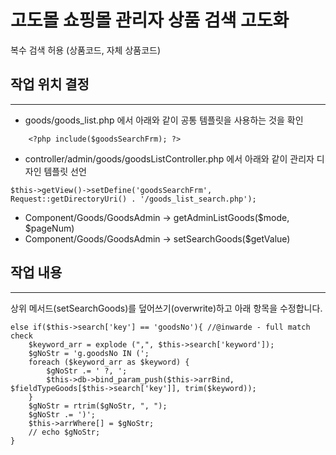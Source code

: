 # 고도몰 쇼핑몰 관리자 상품 검색 고도화 

복수 검색 허용 (상품코드, 자체 상품코드)

## 작업 위치 결정
---

* goods/goods_list.php 에서 아래와 같이 공통 템플릿을 사용하는 것을 확인
```
 	<?php include($goodsSearchFrm); ?> 
```

* controller/admin/goods/goodsListController.php 에서 아래와 같이 관리자 디자인 템플릿 선언
```
$this->getView()->setDefine('goodsSearchFrm',  Request::getDirectoryUri() . '/goods_list_search.php');
```

* Component/Goods/GoodsAdmin -> getAdminListGoods($mode, $pageNum)
* Component/Goods/GoodsAdmin -> setSearchGoods($getValue)


## 작업 내용
---

상위 메서드(setSearchGoods)를 덮어쓰기(overwrite)하고 아래 항목을 수정합니다. 
```
else if($this->search['key'] == 'goodsNo'){	//@inwarde - full match check
	$keyword_arr = explode (",", $this->search['keyword']);
	$gNoStr = 'g.goodsNo IN (';
	foreach ($keyword_arr as $keyword) {
		$gNoStr .= ' ?, ';
		$this->db->bind_param_push($this->arrBind, $fieldTypeGoods[$this->search['key']], trim($keyword));
	}
	$gNoStr = rtrim($gNoStr, ", ");
	$gNoStr .= ')';
	$this->arrWhere[] = $gNoStr;
	// echo $gNoStr;
}
```